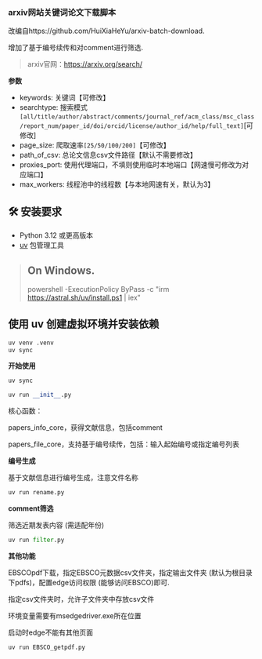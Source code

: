 ### arxiv网站关键词论文下载脚本
改编自https://github.com/HuiXiaHeYu/arxiv-batch-download.

增加了基于编号续传和对comment进行筛选.

> arxiv官网：https://arxiv.org/search/

**参数**
- keywords: 关键词【可修改】
- searchtype: 搜索模式`[all/title/author/abstract/comments/journal_ref/acm_class/msc_class/report_num/paper_id/doi/orcid/license/author_id/help/full_text]`[可修改]
- page_size: 爬取速率`[25/50/100/200]`【可修改】
- path_of_csv: 总论文信息csv文件路径【默认不需要修改】
- proxies_port: 使用代理端口，不填则使用临时本地端口【网速慢可修改为对应端口】
- max_workers: 线程池中的线程数【与本地网速有关，默认为3】


## 🛠️ 安装要求

- Python 3.12 或更高版本
- [uv](https://github.com/astral-sh/uv) 包管理工具

> 
> ## On Windows.
> powershell -ExecutionPolicy ByPass -c "irm https://astral.sh/uv/install.ps1 | iex"
> 

## 使用 uv 创建虚拟环境并安装依赖
```bash
uv venv .venv
uv sync
```

**开始使用**
```python
uv sync
```

```python
uv run __init__.py
```
核心函数：

papers_info_core，获得文献信息，包括comment

papers_file_core，支持基于编号续传，包括：输入起始编号或指定编号列表

**编号生成**

基于文献信息进行编号生成，注意文件名称

```python
uv run rename.py
```

**comment筛选**

筛选近期发表内容 (需适配年份)

```python
uv run filter.py
```

**其他功能**

EBSCOpdf下载，指定EBSCO元数据csv文件夹，指定输出文件夹 (默认为根目录下pdfs)，配置edge访问权限 (能够访问EBSCO)即可.

指定csv文件夹时，允许子文件夹中存放csv文件

环境变量需要有msedgedriver.exe所在位置

启动时edge不能有其他页面

```python
uv run EBSCO_getpdf.py
```